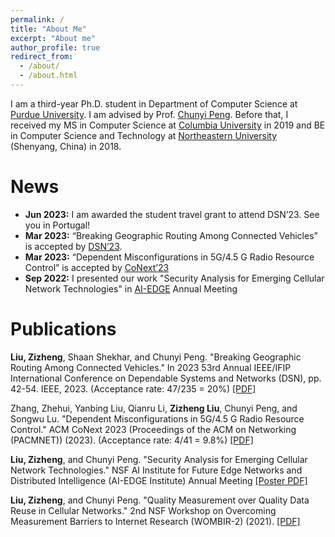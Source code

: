 ```yaml
---
permalink: /
title: "About Me"
excerpt: "About me"
author_profile: true
redirect_from: 
  - /about/
  - /about.html
---
```


I am a third-year Ph.D. student in Department of Computer Science at [Purdue University](https://www.cs.purdue.edu/). I am advised by Prof. [Chunyi Peng](https://www.cs.purdue.edu/homes/chunyi/). Before that, I received my MS in Computer Science at [Columbia University](https://www.cs.columbia.edu/) in 2019 and BE in Computer Science and Technology at [Northeastern University](http://www.cse.neu.edu.cn/) (Shenyang, China) in 2018.

News
======
- **Jun 2023:** I am awarded the student travel grant to attend DSN’23. See you in Portugal!
- **Mar 2023:** “Breaking Geographic Routing Among Connected Vehicles” is accepted by [DSN’23](https://dsn2023.dei.uc.pt/).
- **Mar 2023:** “Dependent Misconfigurations in 5G/4.5 G Radio Resource Control” is accepted by [CoNext’23](https://conferences.sigcomm.org/co-next/2023/#!/home)
- **Sep 2022:** I presented our work "Security Analysis for Emerging Cellular Network Technologies" in [AI-EDGE](https://aiedge.osu.edu/) Annual Meeting

Publications
======
**Liu, Zizheng**, Shaan Shekhar, and Chunyi Peng. "Breaking Geographic Routing Among Connected Vehicles." In 2023 53rd Annual IEEE/IFIP International Conference on Dependable Systems and Networks (DSN), pp. 42-54. IEEE, 2023. (Acceptance rate: 47/235 = 20%) [[PDF]](https://ieeexplore.ieee.org/stamp/stamp.jsp?arnumber=10202631&casa_token=nf9VACfbJIsAAAAA:-whwLLhsKnyc-phL4_mNPFcrUqgizivBTBTEz8yios1ePSf6T7t4Fctcnz3lz2zKb2tp7CCKTw&tag=1)

Zhang, Zhehui, Yanbing Liu, Qianru Li, **Zizheng Liu**, Chunyi Peng, and Songwu Lu. "Dependent Misconfigurations in 5G/4.5 G Radio Resource Control." ACM CoNext 2023 (Proceedings of the ACM on Networking (PACMNET)) (2023). (Acceptance rate: 4/41 = 9.8%) [[PDF]](https://www.cs.purdue.edu/homes/chunyi/pubs/conext23-zhang.pdf)

**Liu, Zizheng**, and Chunyi Peng. "Security Analysis for Emerging Cellular Network Technologies." 
NSF AI Institute for Future Edge Networks and Distributed Intelligence (AI-EDGE Institute) Annual Meeting [[Poster PDF]]()

**Liu, Zizheng**, and Chunyi Peng. "Quality Measurement over Quality Data Reuse in Cellular Networks." 2nd NSF Workshop on Overcoming Measurement Barriers to Internet Research (WOMBIR-2) (2021). [[PDF]](https://www.caida.org/workshops/wombir/2104/slides/wombir2-peng-paper.pdf)